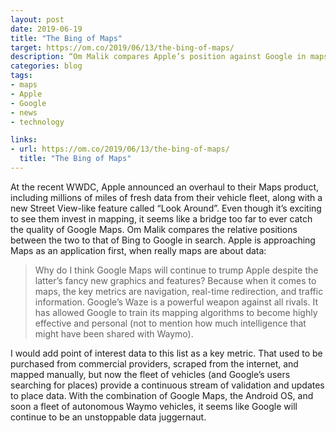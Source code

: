 ```yaml
---
layout: post
date: 2019-06-19
title: "The Bing of Maps"
target: https://om.co/2019/06/13/the-bing-of-maps/
description: “Om Malik compares Apple’s position against Google in maps to Bing in search.”
categories: blog
tags:
- maps
- Apple
- Google
- news
- technology

links:
- url: https://om.co/2019/06/13/the-bing-of-maps/
  title: "The Bing of Maps"
---
```


At the recent WWDC, Apple announced an overhaul to their Maps product, including millions of miles of fresh data from their vehicle fleet, along with a new Street View-like feature called “Look Around”. Even though it’s exciting to see them invest in mapping, it seems like a bridge too far to ever catch the quality of Google Maps. Om Malik compares the relative positions between the two to that of Bing to Google in search. Apple is approaching Maps as an application first, when really maps are about data:

> Why do I think Google Maps will continue to trump Apple despite the latter’s fancy new graphics and features? Because when it comes to maps, the key metrics are navigation, real-time redirection, and traffic information. Google’s Waze is a powerful weapon against all rivals. It has allowed Google to train its mapping algorithms to become highly effective and personal (not to mention how much intelligence that might have been shared with Waymo).

I would add point of interest data to this list as a key metric. That used to be purchased from commercial providers, scraped from the internet, and mapped manually, but now the fleet of vehicles (and Google’s users searching for places) provide a continuous stream of validation and updates to place data. With the combination of Google Maps, the Android OS, and soon a fleet of autonomous Waymo vehicles, it seems like Google will continue to be an unstoppable data juggernaut.
